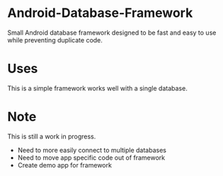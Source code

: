# Android-Database-Framework
Small Android database framework designed to be fast and easy to use while preventing duplicate code.

# Uses
This is a simple framework works well with a single database.

# Note
This is still a work in progress.
* Need to more easily connect to multiple databases
* Need to move app specific code out of framework
* Create demo app for framework
